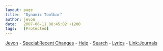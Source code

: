 ```yaml
---
layout: page
title:  "Dynamic Toolbar"
author: jevon
date:   2007-06-11 08:45:02 +1200
tags:   [Protected]
---
```


[Jevon](Jevon_Wright.md) - [Special:Recent Changes](special-recent-changes.md) - [Help](Help.md) - [Search](Search.md) - [Lyrics](link-MusiC.md) - [Link:Journals](link-Journals.md)
